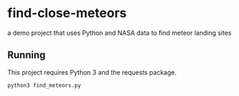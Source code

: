 # find-close-meteors
a demo project that uses Python and NASA data to find meteor landing sites

## Running

This project requires Python 3 and the requests package.

`python3 find_meteors.py`
